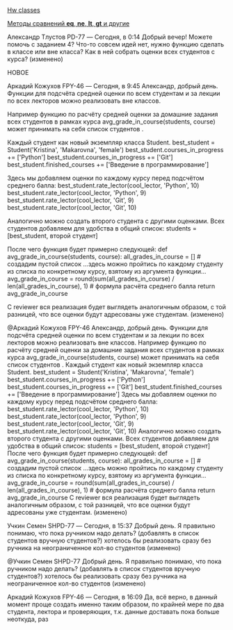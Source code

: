[Hw classes](https://github.com/netology-code/py-homeworks-basic/tree/new_oop/6.classes)

[Методы сравнений __eq__, __ne__, __lt__, __gt__ и другие](https://proproprogs.ru/python_oop/metody-sravneniy-eq-ne-lt-gt)

Александр Тлустов PD-77 — Сегодня, в 0:14
Добрый вечер! Можете помочь с заданием 4? Что-то совсем идей нет, нужно функцию сделать в классе или вне класса? Как в ней собрать оценки всех студентов с курса? (изменено)

НОВОЕ

Аркадий Кожухов FPY-46 — Сегодня, в 9:45
Александр, добрый день.
Функции для подсчёта средней оценки по всем студентам и за лекции по всех лекторов можно реализовать вне классов. 

Например функцию по расчёту средней оценки за домашние задания всех студентов в рамках курса avg_grade_in_course(students, course) может принимать на себя список студентов .

Каждый студент как новый экземпляр класса Student.
best_student = Student('Kristina', 'Makarovna', 'female')
best_student.courses_in_progress += ['Python']
best_student.courses_in_progress += ['Git']
best_student.finished_courses += ['Введение в программирование']

Здесь мы добавляем оценки по каждому курсу перед подсчётом среднего балла:
best_student.rate_lector(cool_lector, 'Python', 10)
best_student.rate_lector(cool_lector, 'Python', 9)
best_student.rate_lector(cool_lector, 'Git', 9)
best_student.rate_lector(cool_lector, 'Git', 10)

Аналогично можно создать второго студента с другими оценками. Всех студентов добавляем для удобства в общий список:
students = [best_student, второй студент]

После чего функция будет примерно следующей:
def avg_grade_in_course(students, course):
    all_grades_in_course = [] # создадим пустой список
    ...здесь можно пройтись по каждому студенту из списка по конкретному курсу, взятому из аргумента функции...
    avg_grade_in_course = round(sum(all_grades_in_course) / len(all_grades_in_course), 1) #  формула расчёта среднего балла
    return avg_grade_in_course

С reviewer вся реализация будет выглядеть аналогичным образом, с той разницей, что все оценки будут адресованы уже студентам. (изменено)

@Аркадий Кожухов FPY-46
Александр, добрый день. Функции для подсчёта средней оценки по всем студентам и за лекции по всех лекторов можно реализовать вне классов. Например функцию по расчёту средней оценки за домашние задания всех студентов в рамках курса avg_grade_in_course(students, course) может принимать на себя список студентов . Каждый студент как новый экземпляр класса Student. best_student = Student('Kristina', 'Makarovna', 'female') best_student.courses_in_progress += ['Python'] best_student.courses_in_progress += ['Git'] best_student.finished_courses += ['Введение в программирование'] Здесь мы добавляем оценки по каждому курсу перед подсчётом среднего балла: best_student.rate_lector(cool_lector, 'Python', 10) best_student.rate_lector(cool_lector, 'Python', 9) best_student.rate_lector(cool_lector, 'Git', 9) best_student.rate_lector(cool_lector, 'Git', 10) Аналогично можно создать второго студента с другими оценками. Всех студентов добавляем для удобства в общий список: students = [best_student, второй студент] После чего функция будет примерно следующей: def avg_grade_in_course(students, course):     all_grades_in_course = [] # создадим пустой список     ...здесь можно пройтись по каждому студенту из списка по конкретному курсу, взятому из аргумента функции...     avg_grade_in_course = round(sum(all_grades_in_course) / len(all_grades_in_course), 1) #  формула расчёта среднего балла     return avg_grade_in_course С reviewer вся реализация будет выглядеть аналогичным образом, с той разницей, что все оценки будут адресованы уже студентам. (изменено)

Учкин Семен SHPD-77 — Сегодня, в 15:37
Добрый день. Я правильно понимаю, что пока ручником надо делать? (добавлять в список студентов вручную студентов?) хотелось бы реализовать сразу без ручника на неограниченное кол-во студентов (изменено)

@Учкин Семен SHPD-77
Добрый день. Я правильно понимаю, что пока ручником надо делать? (добавлять в список студентов вручную студентов?) хотелось бы реализовать сразу без ручника на неограниченное кол-во студентов (изменено)

Аркадий Кожухов FPY-46 — Сегодня, в 16:09
Да, всё верно, в данный момент проще создать именно таким образом, по крайней мере по два студента, лектора и проверяющих, т.к. данные доставать пока больше неоткуда, раз
